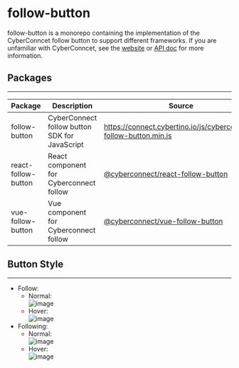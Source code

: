 # follow-button

follow-button is a monorepo containing the implementation of the CyberConncet follow button to support different frameworks. If you are unfamiliar with CyberConncet, see the [website](https://cyberconnect.me/) or [API doc](https://docs.cyberconnect.me/) for more information.


## Packages
---
| Package | Description | Source |
| -- | -- | -- |
| follow-button | CyberConnect follow button SDK for JavaScript | https://connect.cybertino.io/js/cyberconnect-follow-button.min.js
| react-follow-button | React component for Cyberconnect follow | [@cyberconnect/react-follow-button](https://www.npmjs.com/package/@cyberconnect/react-follow-button) |
| vue-follow-button | Vue component for Cyberconnect follow | [@cyberconnect/vue-follow-button](https://www.npmjs.com/package/@cyberconnect/vue-follow-button) |

## Button Style
---
- Follow:
  - Normal:<br />
    ![image](https://user-images.githubusercontent.com/17503721/143494393-d397246e-0901-4026-aa8a-666515ad6cc5.png)
  - Hover:<br />
    ![image](https://user-images.githubusercontent.com/17503721/143494572-598b1e0a-9c76-4f61-83d0-f25e589ef66e.png)
- Following:
  - Normal:<br />
    ![image](https://user-images.githubusercontent.com/17503721/143494432-3206ef20-9e1f-49d9-a27c-104044d6cd52.png)
  - Hover:<br />
    ![image](https://user-images.githubusercontent.com/17503721/143494445-8ac2abdc-9725-4921-a236-52655f52a54a.png)
